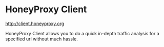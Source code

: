 HoneyProxy Client
======
http://client.honeyproxy.org

HoneyProxy Client allows you to do a quick in-depth traffic analysis for a specified url without much hassle.